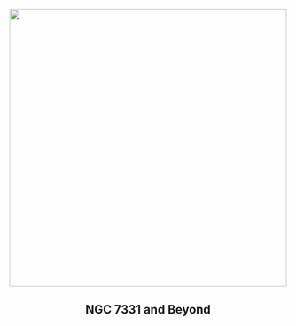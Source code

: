 
<p align="center"><img src="https://apod.nasa.gov/apod/image/2309/LRGBHa23_n7331r_800c.jpg" width="500" height="500"></p>
<h2 align="center"> NGC 7331 and Beyond </h2>
